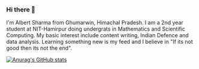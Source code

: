 ### Hi there 👋
I'm Albert Sharma from Ghumarwin, Himachal Pradesh. I am a 2nd year student at NIT-Hamirpur doing undergrats in Mathematics and Scientific Computing. My basic interest include content writing, Indian Defence and data analysis. Learning something new is my feed and I believe in "If its not good then its not the end".

[![Anurag's GitHub stats](https://github-readme-stats.vercel.app/api?username=Albert-Sharma)](https://github.com/anuraghazra/github-readme-stats)
